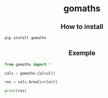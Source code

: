<h1 align="center">
gomaths
</h1>


<h2 align="center">
How to install 
</h2>

```python
pip install gomaths
```

<h2 align="center">
Exemple
</h2>

```python
from gomaths import *

calc = gomaths.Calcul()

res = calc.AreaCircle(8)

print(res)
```